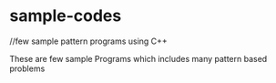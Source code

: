 # sample-codes
//few sample pattern programs using C++


These are few sample Programs which includes many pattern based problems

